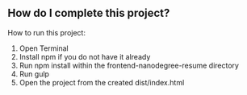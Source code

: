 ## How do I complete this project?

How to run this project:

1. Open Terminal
2. Install npm if you do not have it already
3. Run npm install within the frontend-nanodegree-resume directory
4. Run gulp
5. Open the project from the created dist/index.html
